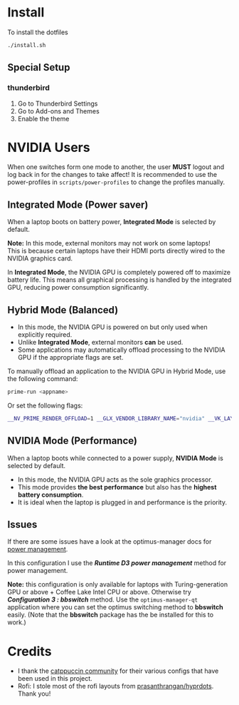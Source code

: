 # Install

To install the dotfiles

```sh
./install.sh
```

## Special Setup

### thunderbird

1. Go to Thunderbird Settings
1. Go to Add-ons and Themes
1. Enable the theme

# NVIDIA Users

When one switches form one mode to another, the user **MUST** logout and log back in for the changes to take affect!
It is recommended to use the power-profiles in `scripts/power-profiles` to change the profiles manually.

## Integrated Mode (Power saver)

When a laptop boots on battery power, **Integrated Mode** is selected by default.

**Note:** In this mode, external monitors may not work on some laptops!  
This is because certain laptops have their HDMI ports directly wired to the NVIDIA graphics card.

In **Integrated Mode**, the NVIDIA GPU is completely powered off to maximize battery life.
This means all graphical processing is handled by the integrated GPU, reducing power consumption significantly.

## Hybrid Mode (Balanced)

- In this mode, the NVIDIA GPU is powered on but only used when explicitly required.
- Unlike **Integrated Mode**, external monitors **can** be used.
- Some applications may automatically offload processing to the NVIDIA GPU if the appropriate flags are set.

To manually offload an application to the NVIDIA GPU in Hybrid Mode, use the following command:

```sh
prime-run <appname>
```

Or set the following flags:

```sh
__NV_PRIME_RENDER_OFFLOAD=1 __GLX_VENDOR_LIBRARY_NAME="nvidia" __VK_LAYER_NV_optimus="NVIDIA_only" <appname>
```

## NVIDIA Mode (Performance)

When a laptop boots while connected to a power supply, **NVIDIA Mode** is selected by default.

- In this mode, the NVIDIA GPU acts as the sole graphics processor.
- This mode provides **the best performance** but also has the **highest battery consumption**.
- It is ideal when the laptop is plugged in and performance is the priority.

## Issues

If there are some issues have a look at the optimus-manager docs for [power management](https://github.com/Askannz/optimus-manager/wiki/A-guide--to-power-management-options).

In this configuration I use the **_Runtime D3 power management_** method for power management.

**Note:** this configuration is only available for laptops with Turing-generation GPU or above + Coffee Lake Intel CPU or above.
Otherwise try **_Configuration 3 : bbswitch_** method.
Use the `optimus-manager-qt` application where you can set the optimus switching method to **bbswitch** easily.
(Note that the **bbswitch** package has the be installed for this to work.)

# Credits

- I thank the [catppuccin community](https://catppuccin.com/) for their various configs that have been used in this project.
- Rofi: I stole most of the rofi layouts from [prasanthrangan/hyprdots](https://github.com/prasanthrangan/hyprdots). Thank you!
